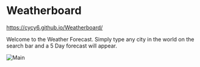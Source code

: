 # Weatherboard
https://cycy6.github.io/Weatherboard/

Welcome to the Weather Forecast. Simply type any city in the world on the search bar and a 5 Day forecast will appear.

<!-- upload preview picture of Forecasting page -->
![Main](weather.png)